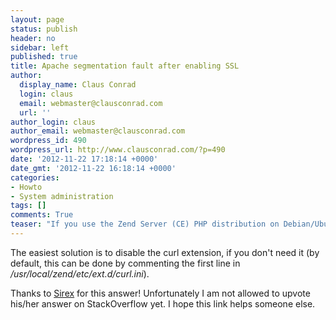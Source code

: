 ```yaml
---
layout: page
status: publish
header: no
sidebar: left
published: true
title: Apache segmentation fault after enabling SSL
author:
  display_name: Claus Conrad
  login: claus
  email: webmaster@clausconrad.com
  url: ''
author_login: claus
author_email: webmaster@clausconrad.com
wordpress_id: 490
wordpress_url: http://www.clausconrad.com/?p=490
date: '2012-11-22 17:18:14 +0000'
date_gmt: '2012-11-22 16:18:14 +0000'
categories:
- Howto
- System administration
tags: []
comments: True
teaser: "If you use the Zend Server (CE) PHP distribution on Debian/Ubuntu, apparently there is a conflict between PHP's <em>curl</em> extension and Apache's <em>mod_ssl</em>, resulting in a segmentation fault (crash) upon starting Apache."
---
```

The easiest solution is to disable the curl extension, if you don't need it (by default, this can be done by commenting the first line in _/usr/local/zend/etc/ext.d/curl.ini_).

Thanks to [Sirex](http://stackoverflow.com/questions/10831772/apache-2-segmentation-fault-when-zend-php-53-installed-with-curl-solved) for this answer! Unfortunately I am not allowed to upvote his/her answer on StackOverflow yet. I hope this link helps someone else.
